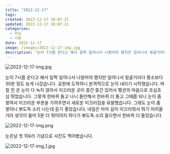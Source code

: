 ```yaml
---
title: "2022-12-17"
tags:
created: 2022-12-17 10:07:21
updated: 2022-12-17 10:07:21
categories:
  - 러닝
  - 기록
date: 2022-12-17
image: /images/2022-12-17-img.jpg
description: "눈이 7시쯤 온다고 해서 일찍 일어나서 나왔어야 했지만 일어나서 뒹굴거리다 평소보다 30분 정도 늦게 나갔습니다. 공원에 도착하니 본격적으로 눈이 내리기 시작했습니다. 며칠 전 온 눈이 다 녹지 않아서 미끄러운 곳이 중간 중간 있어서 펭귄의 마음으로 조심조심 뛰었습니다. 그렇게 한바퀴 "
---
```


![2022-12-17-img.jpg](/images/2022-12-17-img.jpg)
 
 

눈이 7시쯤 온다고 해서 일찍 일어나서 나왔어야 했지만 일어나서 뒹굴거리다 평소보다 30분 정도 늦게 나갔습니다. 공원에 도착하니 본격적으로 눈이 내리기 시작했습니다. 며칠 전 온 눈이 다 녹지 않아서 미끄러운 곳이 중간 중간 있어서 펭귄의 마음으로 조심조심 뛰었습니다. 그렇게 한바퀴 돌고 나니 돌만해서 한바퀴 더 돌고 그때쯤 되니 눈이 좀 쌓여서 미끄러운 부분을 가려주면서 새로운 미끄러짐을 유발했습니다. 그래도 눈이 좀 쌓이니 뽀도독 소리 나는데 듣기 좋았습니다. 
내일은 아마 길이 미끄러워서 뛰기 어려울거라 생각이 들어 5분 더 뛰어야지 하다가 뽀도독 소리 들으면서 한바퀴 더 돌았습니다. 

 
 ![2022-12-17-img.png](/images/2022-12-17-img.png)
 
 

눈온날 첫 10k라 기념으로 사진도 찍어봤습니다. 

 
 ![2022-12-17-img_1.jpg](/images/2022-12-17-img_1.jpg)
